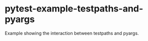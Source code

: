 # pytest-example-testpaths-and-pyargs
Example showing the interaction between testpaths and pyargs.
